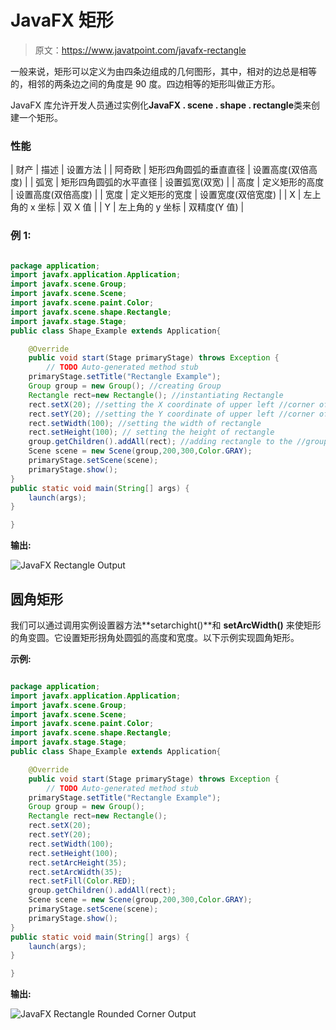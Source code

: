 # JavaFX 矩形

> 原文：<https://www.javatpoint.com/javafx-rectangle>

一般来说，矩形可以定义为由四条边组成的几何图形，其中，相对的边总是相等的，相邻的两条边之间的角度是 90 度。四边相等的矩形叫做正方形。

JavaFX 库允许开发人员通过实例化**JavaFX . scene . shape . rectangle**类来创建一个矩形。

### 性能

| 财产 | 描述 | 设置方法 |
| 阿奇欧 | 矩形四角圆弧的垂直直径 | 设置高度(双倍高度) |
| 弧宽 | 矩形四角圆弧的水平直径 | 设置弧宽(双宽) |
| 高度 | 定义矩形的高度 | 设置高度(双倍高度) |
| 宽度 | 定义矩形的宽度 | 设置宽度(双倍宽度) |
| X | 左上角的 x 坐标 | 双 X 值 |
| Y | 左上角的 y 坐标 | 双精度(Y 值) |

### 例 1:

```java

package application;
import javafx.application.Application;
import javafx.scene.Group;
import javafx.scene.Scene;
import javafx.scene.paint.Color;
import javafx.scene.shape.Rectangle;
import javafx.stage.Stage;
public class Shape_Example extends Application{

	@Override
	public void start(Stage primaryStage) throws Exception {
		// TODO Auto-generated method stub
	primaryStage.setTitle("Rectangle Example");
	Group group = new Group(); //creating Group 
	Rectangle rect=new Rectangle(); //instantiating Rectangle 
	rect.setX(20); //setting the X coordinate of upper left //corner of rectangle 
	rect.setY(20); //setting the Y coordinate of upper left //corner of rectangle 
	rect.setWidth(100); //setting the width of rectangle 
	rect.setHeight(100); // setting the height of rectangle 
	group.getChildren().addAll(rect); //adding rectangle to the //group 
	Scene scene = new Scene(group,200,300,Color.GRAY);
	primaryStage.setScene(scene);
	primaryStage.show();
}
public static void main(String[] args) {
	launch(args);
}

}

```

**输出:**

![JavaFX Rectangle Output](../img/eadcd218fddfad6c893fd8d95e53a2b5.png)

## 圆角矩形

我们可以通过调用实例设置器方法**setarchight()**和 **setArcWidth()** 来使矩形的角变圆。它设置矩形拐角处圆弧的高度和宽度。以下示例实现圆角矩形。

**示例:**

```java

package application;
import javafx.application.Application;
import javafx.scene.Group;
import javafx.scene.Scene;
import javafx.scene.paint.Color;
import javafx.scene.shape.Rectangle;
import javafx.stage.Stage;
public class Shape_Example extends Application{

	@Override
	public void start(Stage primaryStage) throws Exception {
		// TODO Auto-generated method stub
	primaryStage.setTitle("Rectangle Example");
	Group group = new Group();
	Rectangle rect=new Rectangle();
	rect.setX(20);
	rect.setY(20);
	rect.setWidth(100);
	rect.setHeight(100);
	rect.setArcHeight(35);
	rect.setArcWidth(35);
	rect.setFill(Color.RED);
	group.getChildren().addAll(rect);
	Scene scene = new Scene(group,200,300,Color.GRAY);
	primaryStage.setScene(scene);
	primaryStage.show();
}
public static void main(String[] args) {
	launch(args);
}

}

```

**输出:**

![JavaFX Rectangle Rounded Corner Output](../img/09dcf713f686520b49a32e088bf4a7c2.png)